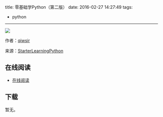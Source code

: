 title: 零基础学Python（第二版）
date: 2016-02-27 14:27:49
tags:
  - python
---

![](http://box.kancloud.cn/cover_2015-09-08_55ee3b290e6b_800x1068.jpg?imageMogr2/thumbnail/173x231!/interlace/1/quality/100)

作者：[qiwsir](https://github.com/qiwsir)

来源：[StarterLearningPython](https://github.com/qiwsir/StarterLearningPython)

<!--more-->

## 在线阅读 ##

+ [在线阅读](http://www.kancloud.cn/kancloud/starter-learning-python)

## 下载 ##

暂无。
